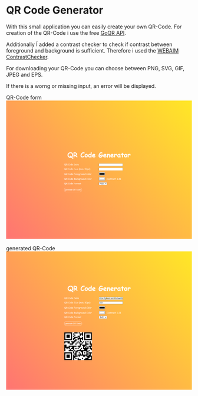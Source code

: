 # QR Code Generator
With this small application you can easily create your own QR-Code. For creation of the QR-Code i use the free [GoQR API](http://goqr.me/api/).

Additionally Í added a contrast checker to check if contrast between foreground and background is sufficient. Therefore i used the [WEBAIM ContrastChecker](https://webaim.org/resources/linkcontrastchecker/).

For downloading your QR-Code you can choose between PNG, SVG, GIF, JPEG and EPS.

If there is a worng or missing input, an error will be displayed.

QR-Code form
![QR-Code_form](https://github.com/MichaelEder1/JavaScript/blob/main/QR%20Code%20Generator/QR_CODE1.png)

generated QR-Code
![QR-Code_form](https://github.com/MichaelEder1/JavaScript/blob/main/QR%20Code%20Generator/QR_CODE2.png)
